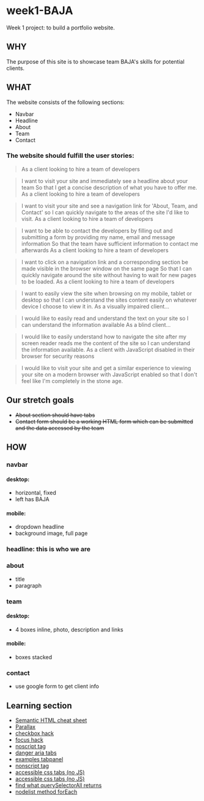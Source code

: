 # week1-BAJA
Week 1 project: to build a portfolio website.

## WHY
The purpose of this site is to showcase team BAJA's skills for potential clients.

## WHAT
The website consists of the following sections:

* Navbar
* Headline
* About
* Team
* Contact

### The website should fulfill the user stories:

>As a client looking to hire a team of developers

>I want to visit your site and immediately see a headline about your team
So that I get a concise description of what you have to offer me.
As a client looking to hire a team of developers

>I want to visit your site and see a navigation link for 'About, Team, and Contact'
so I can quickly navigate to the areas of the site I'd like to visit.
As a client looking to hire a team of developers

>I want to be able to contact the developers by filling out and submitting a form by providing my name, email and message information
So that the team have sufficient information to contact me afterwards
As a client looking to hire a team of developers

>I want to click on a navigation link and a corresponding section be made visible in the browser window on the same page
So that I can quickly navigate around the site without having to wait for new pages to be loaded.
As a client looking to hire a team of developers

>I want to easily view the site when browsing on my mobile, tablet or desktop
so that I can understand the sites content easily on whatever device I choose to view it in.
As a visually impaired client...

>I would like to easily read and understand the text on your site
so I can understand the information available
As a blind client...

>I would like to easily understand how to navigate the site after my screen reader reads me the content of the site
so I can understand the information available.
As a client with JavaScript disabled in their browser for security reasons

>I would like to visit your site and get a similar experience to viewing your site on a modern browser with JavaScript enabled
so that I don't feel like I'm completely in the stone age.

## Our stretch goals

* ~~About section should have tabs~~
* ~~Contact form should be a working HTML form which can be submitted and the data accessed by the team~~

## HOW

### navbar
#### desktop:
* horizontal, fixed
* left has BAJA

#### mobile:

* dropdown headline
* background image, full page

### headline: this is who we are

### about
* title
* paragraph

### team

#### desktop:
* 4 boxes inline, photo, description and links

#### mobile:
* boxes stacked

### contact
* use google form to get client info

## Learning section

* [Semantic HTML cheat sheet](https://learn-the-web.algonquindesign.ca/topics/html-semantics-cheat-sheet/)
* [Parallax](https://www.w3schools.com/howto/howto_css_parallax.asp)
* [checkbox hack](https://css-tricks.com/examples/CSSTabs/radio.php)
* [focus hack](https://www.sitepoint.com/you-dont-need-javascript-for-that/)
* [noscript tag](https://developer.mozilla.org/en/docs/Web/HTML/Element/noscript)
* [danger aria tabs](http://simplyaccessible.com/article/danger-aria-tabs/)
* [examples tabpanel](http://accessibility.athena-ict.com/aria/examples/tabpanel2.shtml)
* [nonscript tag](https://www.w3schools.com/tags/tag_noscript.asp)
* [accessible css tabs (no JS)](http://simplyaccessible.com/article/danger-aria-tabs/)
* [accessible css tabs (no JS)](http://accessibility.athena-ict.com/aria/examples/tabpanel2.shtml)
* [find what querySelectorAll returns](https://developer.mozilla.org/en-US/docs/Web/API/Element/querySelectorAll)
* [nodelist method forEach](https://developer.mozilla.org/en-US/docs/Web/API/NodeList)
